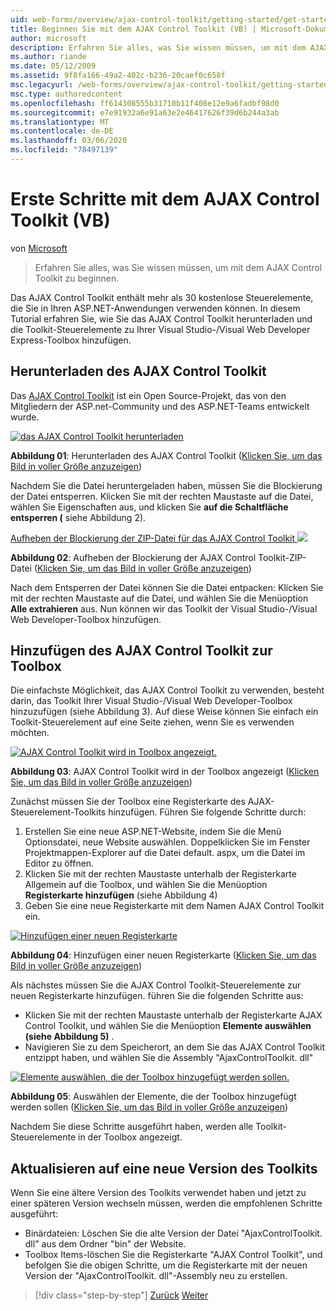 ```yaml
---
uid: web-forms/overview/ajax-control-toolkit/getting-started/get-started-with-the-ajax-control-toolkit-vb
title: Beginnen Sie mit dem AJAX Control Toolkit (VB) | Microsoft-Dokumentation
author: microsoft
description: Erfahren Sie alles, was Sie wissen müssen, um mit dem AJAX Control Toolkit zu beginnen.
ms.author: riande
ms.date: 05/12/2009
ms.assetid: 9f8fa166-49a2-402c-b236-20caef0c658f
msc.legacyurl: /web-forms/overview/ajax-control-toolkit/getting-started/get-started-with-the-ajax-control-toolkit-vb
msc.type: authoredcontent
ms.openlocfilehash: ff614308555b31710b11f408e12e9a6fadbf98d0
ms.sourcegitcommit: e7e91932a6e91a63e2e46417626f39d6b244a3ab
ms.translationtype: MT
ms.contentlocale: de-DE
ms.lasthandoff: 03/06/2020
ms.locfileid: "78497139"
---
```

# <a name="get-started-with-the-ajax-control-toolkit-vb"></a>Erste Schritte mit dem AJAX Control Toolkit (VB)

von [Microsoft](https://github.com/microsoft)

> Erfahren Sie alles, was Sie wissen müssen, um mit dem AJAX Control Toolkit zu beginnen.

Das AJAX Control Toolkit enthält mehr als 30 kostenlose Steuerelemente, die Sie in Ihren ASP.NET-Anwendungen verwenden können. In diesem Tutorial erfahren Sie, wie Sie das AJAX Control Toolkit herunterladen und die Toolkit-Steuerelemente zu Ihrer Visual Studio-/Visual Web Developer Express-Toolbox hinzufügen.

## <a name="downloading-the-ajax-control-toolkit"></a>Herunterladen des AJAX Control Toolkit

Das [AJAX Control Toolkit](http://devexpress.com/act) ist ein Open Source-Projekt, das von den Mitgliedern der ASP.net-Community und des ASP.NET-Teams entwickelt wurde.

[![das AJAX Control Toolkit herunterladen](get-started-with-the-ajax-control-toolkit-vb/_static/image1.jpg)](get-started-with-the-ajax-control-toolkit-vb/_static/image1.png)

**Abbildung 01**: Herunterladen des AJAX Control Toolkit ([Klicken Sie, um das Bild in voller Größe anzuzeigen](get-started-with-the-ajax-control-toolkit-vb/_static/image2.png))

Nachdem Sie die Datei heruntergeladen haben, müssen Sie die Blockierung der Datei entsperren. Klicken Sie mit der rechten Maustaste auf die Datei, wählen Sie Eigenschaften aus, und klicken Sie **auf die Schaltfläche entsperren (** siehe Abbildung 2).

[Aufheben der Blockierung der ZIP-Datei für das AJAX Control Toolkit ![](get-started-with-the-ajax-control-toolkit-vb/_static/image2.jpg)](get-started-with-the-ajax-control-toolkit-vb/_static/image3.png)

**Abbildung 02**: Aufheben der Blockierung der AJAX Control Toolkit-ZIP-Datei ([Klicken Sie, um das Bild in voller Größe anzuzeigen](get-started-with-the-ajax-control-toolkit-vb/_static/image4.png))

Nach dem Entsperren der Datei können Sie die Datei entpacken: Klicken Sie mit der rechten Maustaste auf die Datei, und wählen Sie die Menüoption **Alle extrahieren** aus. Nun können wir das Toolkit der Visual Studio-/Visual Web Developer-Toolbox hinzufügen.

## <a name="adding-the-ajax-control-toolkit-to-the-toolbox"></a>Hinzufügen des AJAX Control Toolkit zur Toolbox

Die einfachste Möglichkeit, das AJAX Control Toolkit zu verwenden, besteht darin, das Toolkit Ihrer Visual Studio-/Visual Web Developer-Toolbox hinzuzufügen (siehe Abbildung 3). Auf diese Weise können Sie einfach ein Toolkit-Steuerelement auf eine Seite ziehen, wenn Sie es verwenden möchten.

[![AJAX Control Toolkit wird in Toolbox angezeigt.](get-started-with-the-ajax-control-toolkit-vb/_static/image3.jpg)](get-started-with-the-ajax-control-toolkit-vb/_static/image5.png)

**Abbildung 03**: AJAX Control Toolkit wird in der Toolbox angezeigt ([Klicken Sie, um das Bild in voller Größe anzuzeigen](get-started-with-the-ajax-control-toolkit-vb/_static/image6.png))

Zunächst müssen Sie der Toolbox eine Registerkarte des AJAX-Steuerelement-Toolkits hinzufügen. Führen Sie folgende Schritte durch:

1. Erstellen Sie eine neue ASP.NET-Website, indem Sie die Menü Optionsdatei, neue Website auswählen. Doppelklicken Sie im Fenster Projektmappen-Explorer auf die Datei default. aspx, um die Datei im Editor zu öffnen.
2. Klicken Sie mit der rechten Maustaste unterhalb der Registerkarte Allgemein auf die Toolbox, und wählen Sie die Menüoption **Registerkarte hinzufügen** (siehe Abbildung 4)
3. Geben Sie eine neue Registerkarte mit dem Namen AJAX Control Toolkit ein.

[![Hinzufügen einer neuen Registerkarte](get-started-with-the-ajax-control-toolkit-vb/_static/image4.jpg)](get-started-with-the-ajax-control-toolkit-vb/_static/image7.png)

**Abbildung 04**: Hinzufügen einer neuen Registerkarte ([Klicken Sie, um das Bild in voller Größe anzuzeigen](get-started-with-the-ajax-control-toolkit-vb/_static/image8.png))

Als nächstes müssen Sie die AJAX Control Toolkit-Steuerelemente zur neuen Registerkarte hinzufügen. führen Sie die folgenden Schritte aus:

- Klicken Sie mit der rechten Maustaste unterhalb der Registerkarte AJAX Control Toolkit, und wählen Sie die Menüoption **Elemente auswählen (siehe Abbildung 5)** .
- Navigieren Sie zu dem Speicherort, an dem Sie das AJAX Control Toolkit entzippt haben, und wählen Sie die Assembly "AjaxControlToolkit. dll"

[![Elemente auswählen, die der Toolbox hinzugefügt werden sollen.](get-started-with-the-ajax-control-toolkit-vb/_static/image5.jpg)](get-started-with-the-ajax-control-toolkit-vb/_static/image9.png)

**Abbildung 05**: Auswählen der Elemente, die der Toolbox hinzugefügt werden sollen ([Klicken Sie, um das Bild in voller Größe anzuzeigen](get-started-with-the-ajax-control-toolkit-vb/_static/image10.png))

Nachdem Sie diese Schritte ausgeführt haben, werden alle Toolkit-Steuerelemente in der Toolbox angezeigt.

## <a name="upgrading-to-a-new-version-of-the-toolkit"></a>Aktualisieren auf eine neue Version des Toolkits

Wenn Sie eine ältere Version des Toolkits verwendet haben und jetzt zu einer späteren Version wechseln müssen, werden die empfohlenen Schritte ausgeführt:

- Binärdateien: Löschen Sie die alte Version der Datei "AjaxControlToolkit. dll" aus dem Ordner "bin" der Website.
- Toolbox Items-löschen Sie die Registerkarte "AJAX Control Toolkit", und befolgen Sie die obigen Schritte, um die Registerkarte mit der neuen Version der "AjaxControlToolkit. dll"-Assembly neu zu erstellen.

> [!div class="step-by-step"]
> [Zurück](creating-a-custom-ajax-control-toolkit-control-extender-cs.md)
> [Weiter](using-ajax-control-toolkit-controls-and-control-extenders-vb.md)
